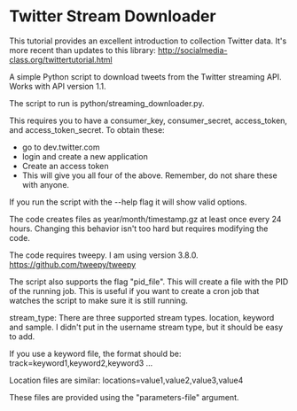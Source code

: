 Twitter Stream Downloader
=========================

This tutorial provides an excellent introduction to collection Twitter data. It's more recent than updates to this library:
http://socialmedia-class.org/twittertutorial.html

A simple Python script to download tweets from the Twitter streaming API. Works with API version 1.1.

The script to run is python/streaming_downloader.py.

This requires you to have a consumer_key, consumer_secret, access_token, and
access_token_secret. To obtain these:
- go to dev.twitter.com
- login and create a new application
- Create an access token
- This will give you all four of the above. Remember, do not share these with anyone.

If you run the script with the --help flag it will show valid options.

The code creates files as year/month/timestamp.gz at least once every 24
hours. Changing this behavior isn't too hard but requires modifying the code.

The code requires tweepy. I am using version 3.8.0.
https://github.com/tweepy/tweepy

The script also supports the flag "pid_file". This will create a file with the PID of the running job. This is useful if you want to create a cron job that watches the script to make sure it is still running.

stream_type: There are three supported stream types. location, keyword and sample. I didn't put in the username stream type, but it should be easy to add.

If you use a keyword file, the format should be:
track=keyword1,keyword2,keyword3 ...

Location files are similar:
locations=value1,value2,value3,value4

These files are provided using the "parameters-file" argument.

